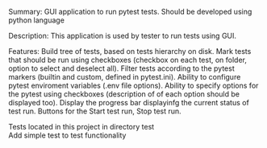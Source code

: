 
Summary:
GUI application to run pytest tests. Should be developed using python language

Description:
This application is used by tester to run tests using GUI.

Features:
Build tree of tests, based on tests hierarchy on disk.
Mark tests that should be run using checkboxes (checkbox on each test, on folder, option to select and deselect all).
Filter tests according to the pytest markers (builtin and custom, defined in pytest.ini).
Ability to configure pytest enviroment variables (.env file options).
Ability to specify options for the pytest using checkboxes (description of of each option should be displayed too).
Display the progress bar displayinfg the current status of test run.
Buttons for the Start test run, Stop test run.

Tests located in this project in directory test\
Add simple test to test functionality